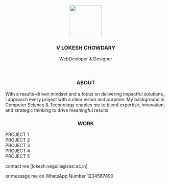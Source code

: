 <!DOCTYPE html>
<head>
    <title>PortFolio page</title>
</head>
<body>
    <header>
        <img src="https://img.freepik.com/premium-vector/happy-kids-avatars-cute-children-smiling-boy-girl-rounds-vector-set-illustration-girl-boy_1114531-6176.jpg" width="100px" height="100px">
        <h3>V LOKESH CHOWDARY</h3>
        <p id="details">WebDevloper & Designer</p>
    </header>
    <section id="bio">
        <center>
        <h3 >ABOUT</h3>
    </center>
        <p>With a results-driven mindset and a focus on delivering impactful solutions, I approach every project with a clear vision and purpose. My background in Computer Science & Technology enables me to blend expertise, innovation, and strategic thinking to drive meaningful results.</p>
    </section>
    <section id="work">
        <center>
        <h3>WORK</h3>
    </center>
        <div id="project1" class="project">PROJECT 1</div>
        <div id="project2" class="project">PROJECT 2</div>
        <div id="project3" class="project">PROJECT 3</div>
        <div id="project4" class="project">PROJECT 4</div>
        <div id="project5" class="project">PROJECT 5</div>
    </section>
    <footer>
        <p>contact me [lokesh.vegulla@sasi.ac.in]</p>
        <p> or message me on WhatsApp Number 1234567890
    </footer>
</body>
</html>
